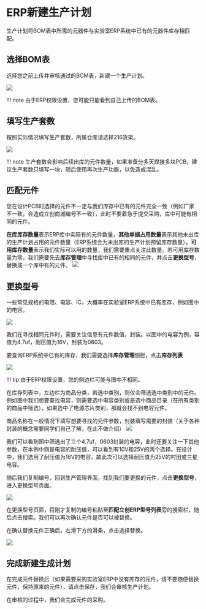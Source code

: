 # ERP新建生产计划
生产计划将BOM表中所需的元器件与实验室ERP系统中已有的元器件库存相匹配。

## 选择BOM表

选择您之前上传并审核通过的BOM表，新建一个生产计划。

![](img/new_production_plan.png)

!!! note
    由于ERP权限设置，您可能只能看到自己上传的BOM表。

## 填写生产套数

按照实际情况填写生产套数，所属仓库请选择216货架。

![](img/production_num_set.png)

!!! note
    生产套数会影响后续出库的元件数量，如果准备分多天焊接多块PCB，建议生产套数只填写一块，随后使用再次生产功能，以免造成混乱。

## 匹配元件

您在设计PCB时选择的元件不一定与我们库存中已有的元件完全一致（例如厂家不一致，会造成立创商城编号不一致），此时不要着急于提交采购，库中可能有相同的元件。

**在库库存数量**表示ERP库中实际有的元件数量，**其他单据占用数量**表示其他未出库的生产计划占用的元件数量（ERP系统会为未出库的生产计划预留库存数量），**可用库存数量**表示我们实际可以用的数量，我们需要重点关注此数量。若可用库存数量为零，我们需要先去**库存管理**中寻找库中已有的相同的元件，并点击**更换型号**，替换成一个库中有的元件。
![](img/match_comp.png)

## 更换型号

一些常见规格的电阻、电容、IC，大概率在实验室ERP系统中已有库存，例如图中的电容。

![](img/replace_componet_example.png)

我们在寻找相同元件时，需要关注信息有元件数值，封装。以图中的电容为例，容值为4.7uf，耐压值为16V，封装为0603。

要查询ERP系统中已有的库存，我们需要选择**库存管理**侧栏，点击**库存列表**

![](img/query_stock_menu.png)

!!! tip
    由于ERP权限设置，您的侧边栏可能与图中不相同。

在库存列表中，左边栏为商品分类，若选中类别，则仅会筛选选中类别中的元件。例如图中我们想要查找电容，则需要选中电容类别或是选中商品目录（在所有类别的商品中筛选），如果选中了电源芯片类别，那就会找不到电容元件。

商品名称在一般情况下填写想要寻找的元件参数，封装填写需要的封装（关于各种封装的概念需要同学们自己了解，在此不做介绍）
![](img/query_stock_example.png)

我们可以看到图中筛选出了三个4.7uf，0603封装的电容，此时还要关注一下其他参数，在本例中则是电容的耐压值，可以看到有10V和25V的两个选择。在设计中，我们选用了耐压值为16V的电容，故此次可以选择耐压值为25V的村田或三星电容。

随后我们复制编号，回到生产管理界面，找到我们要更换的元件，点击**更换型号**，进入更换型号页面。

![](img/replace_detail.png)

在更换型号页面，将刚才复制的编号粘贴至**匹配立创ERP型号列表**旁的搜索栏，随后点击搜索。我们可以再次确认元件是否可以被替换。

在确认替换元件正确后，右滑下方的滑条，点击选择替换。

![](img/replace_ok.png)

## 完成新建生成计划

在完成元件替换后（如果需要采购实验室ERP中没有库存的元件，请不要随便替换元件，保持原来的元件），请点击保存，我们会审核生产计划。

在审核的过程中，我们会完成元件的采购。
